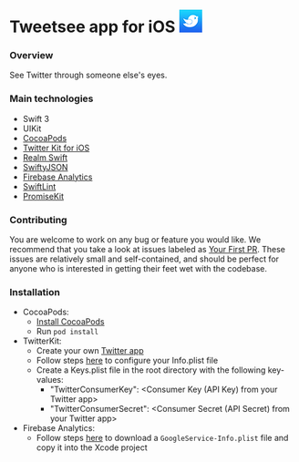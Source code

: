 # Tweetsee app for iOS ![Tweetsee icon](https://github.com/nathanwchan/shinigami/blob/master/shinigami/icons/AppIcon-40x40%401x.png)

### Overview
See Twitter through someone else's eyes.

### Main technologies
* Swift 3
* UIKit
* [CocoaPods](https://cocoapods.org/)
* [Twitter Kit for iOS](https://dev.twitter.com/twitterkit/ios/overview)
* [Realm Swift](https://realm.io/docs/swift/latest/)
* [SwiftyJSON](https://github.com/SwiftyJSON/SwiftyJSON)
* [Firebase Analytics](https://firebase.google.com/docs/analytics/)
* [SwiftLint](https://github.com/realm/SwiftLint)
* [PromiseKit](https://github.com/mxcl/PromiseKit)

### Contributing
You are welcome to work on any bug or feature you would like. We recommend that you take a look at issues labeled as [Your First PR](https://github.com/nathanwchan/shinigami/issues?q=is%3Aissue+is%3Aopen+label%3A%22Your+First+PR%22). These issues are relatively small and self-contained, and should be perfect for anyone who is interested in getting their feet wet with the codebase.

### Installation
* CocoaPods:
  * [Install CocoaPods](https://guides.cocoapods.org/using/getting-started.html)
  * Run `pod install`
* TwitterKit:
  * Create your own [Twitter app](https://apps.twitter.com)
  * Follow steps [here](https://dev.twitter.com/twitterkit/ios/installation#configure-info-plist) to configure your Info.plist file
  * Create a Keys.plist file in the root directory with the following key-values:
    * "TwitterConsumerKey": <Consumer Key (API Key) from your Twitter app>
    * "TwitterConsumerSecret": <Consumer Secret (API Secret) from your Twitter app>
* Firebase Analytics:
  * Follow steps [here](https://firebase.google.com/docs/ios/setup) to download a `GoogleService-Info.plist` file and copy it into the Xcode project
